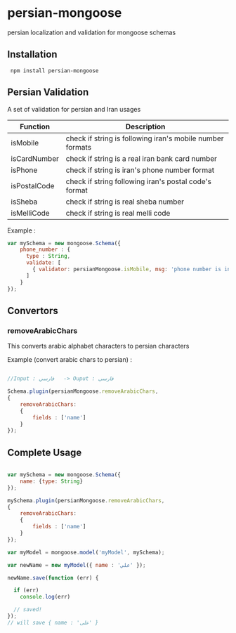 persian-mongoose
===================

persian localization and validation for mongoose schemas

## Installation

``` npm install persian-mongoose```

## Persian Validation

A set of validation for persian and Iran usages

| Function  | Description |
| ------------- | ------------- |
| isMobile      | check if string is following iran's mobile number formats   |
| isCardNumber  | check if string is a real iran bank card number             |
| isPhone       | check if string is iran's phone number format               |
| isPostalCode  | check if string following iran's postal code's format       |
| isSheba       | check if string is real sheba number                        |
| isMelliCode   | check if string is real melli code                          |

Example :

```javascript
var mySchema = new mongoose.Schema({
    phone_number : {
      type : String,
      validate: [
        { validator: persianMongoose.isMobile, msg: 'phone number is incorrect'}
      ]
    }
});
```

## Convertors

### removeArabicChars
This converts arabic alphabet characters to persian characters

Example (convert arabic chars to persian) :


```javascript

//Input : فارسي   -> Ouput : فارسی

Schema.plugin(persianMongoose.removeArabicChars,
{
    removeArabicChars:
    {
        fields : ['name']
    }
});
```

## Complete Usage

```javascript

var mySchema = new mongoose.Schema({
    name: {type: String}
});

mySchema.plugin(persianMongoose.removeArabicChars,
{
    removeArabicChars:
    {
        fields : ['name']
    }
});

var myModel = mongoose.model('myModel', mySchema);

var newName = new myModel({ name : 'علي' });

newName.save(function (err) {

  if (err)
    console.log(err)

  // saved!
});
// will save { name : 'علی' }
```